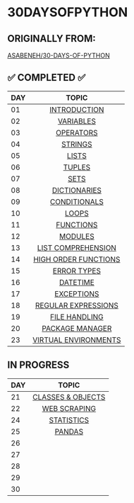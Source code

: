 
# 30DAYSOFPYTHON
## ORIGINALLY FROM: 
[ASABENEH/30-DAYS-OF-PYTHON](https://github.com/Asabeneh/30-Days-Of-Python)

## ✅ COMPLETED ✅
|DAY | TOPIC                   |
|----|:-----------------------:|
| 01 |[INTRODUCTION](/DAY_01/HELLOWORLD.PY)|
| 02 |[VARIABLES](/DAY_02/VARIABLES.PY)|
| 03 |[OPERATORS](/DAY_03/OPERATORS.PY)|
| 04 |[STRINGS](/DAY_04/STRINGS.PY)|
| 05 |[LISTS](/DAY_05/LISTS.py)|
| 06 |[TUPLES](/DAY_06/TUPLES.PY)|
| 07 |[SETS](/DAY_07/SET.PY)|
| 08 |[DICTIONARIES](/DAY_08/DICTIONARIES.PY)|
| 09 |[CONDITIONALS](/DAY_09/CONDITIONALS.PY)|
| 10 |[LOOPS](/DAY_10/LOOPS.PY)|
| 11 |[FUNCTIONS](/DAY_11/FUNCTIONS.PY)|
| 12 |[MODULES](/DAY_12/MODULES.PY)|
| 13 |[LIST COMPREHENSION](/DAY_13/LIST_COMPREHENSION.PY)|
| 14 |[HIGH ORDER FUNCTIONS](/DAY_14/HIGHER_ORDER_FUNCTIONS.py)|
| 15 |[ERROR TYPES](/DAY_15/PYTHON_ERROR_TYPES.ipynb)|
| 16 |[DATETIME](/DAY_16/DATETIME.PY)|
| 17 |[EXCEPTIONS](/DAY_17/EXCEPTIONS.PY)|
| 18 |[REGULAR EXPRESSIONS](/DAY_18/REGEX.py)|
| 19 |[FILE HANDLING](/DAY_19/FILE_HANDLING.py)|
| 20 |[PACKAGE MANAGER](/DAY_20/PACKAGEMGR.py)|
| 23 |[VIRTUAL ENVIRONMENTS](/DAY_23/VIRENV.py)|

## IN PROGRESS
|DAY | TOPIC                   |
|----|:-----------------------:|
| 21 |[CLASSES & OBJECTS](/DAY_21/CLASSES_OBJECTS.py)|
| 22 |[WEB SCRAPING](/DAY_22/WEB_SCRAPING.py)|
| 24 |[STATISTICS](/DAY_24/DAY_24STATISTICS.ipynb)|
| 25 |[PANDAS](/DAY_25/PANDAS_25.py)|
| 26 |[]()|
| 27 |[]()|
| 28 |[]()|
| 29 |[]()|
| 30 |[]()|
